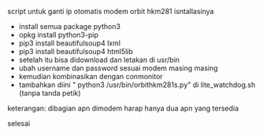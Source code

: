 script untuk ganti ip otomatis modem orbit hkm281
isntallasinya 
- install semua package python3
- opkg install python3-pip
- pip3 install beautifulsoup4 lxml
- pip3 install beautifulsoup4 html5lib
- setelah itu bisa didownload dan letakan di usr/bin
- ubah username dan password sesuai modem masing masing
- kemudian kombinasikan dengan conmonitor
- tambahkan diini " python3 /usr/bin/orbithkm281s.py" di lite_watchdog.sh (tanpa tanda petik)

keterangan: dibagian apn dimodem harap hanya dua apn yang tersedia

selesai

